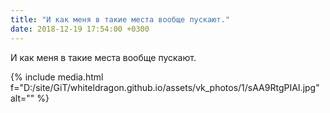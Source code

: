 ```yaml
---
title: "И как меня в такие места вообще пускают."
date: 2018-12-19 17:54:00 +0300
---
```


И как меня в такие места вообще пускают.

{% include media.html f="D:/site/GiT/whiteldragon.github.io/assets/vk_photos/1/sAA9RtgPIAI.jpg" alt="" %}
